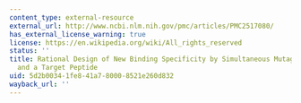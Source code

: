 ```yaml
---
content_type: external-resource
external_url: http://www.ncbi.nlm.nih.gov/pmc/articles/PMC2517080/
has_external_license_warning: true
license: https://en.wikipedia.org/wiki/All_rights_reserved
status: ''
title: Rational Design of New Binding Specificity by Simultaneous Mutagenesis of Calmodulin
  and a Target Peptide
uid: 5d2b0034-1fe8-41a7-8000-8521e260d832
wayback_url: ''
---
```


